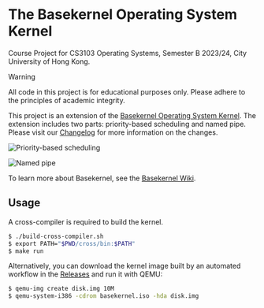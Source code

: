 # The Basekernel Operating System Kernel

Course Project for CS3103 Operating Systems, Semester B 2023/24, City University of Hong Kong.

> [!WARNING]
> All code in this project is for educational purposes only. Please adhere to the principles of academic integrity.

This project is an extension of the [Basekernel Operating System Kernel](https://github.com/dthain/basekernel). The extension includes two parts: priority-based scheduling and named pipe. Please visit our [Changelog](CHANGELOG.md) for more information on the changes.

![Priority-based scheduling](./screenshots/scheduler_test.png)

![Named pipe](./screenshots/named_pipe_test.png)

To learn more about Basekernel, see the [Basekernel Wiki](https://github.com/dthain/basekernel/wiki).

## Usage

A cross-compiler is required to build the kernel.

```bash
$ ./build-cross-compiler.sh
$ export PATH="$PWD/cross/bin:$PATH"
$ make run
```

Alternatively, you can download the kernel image built by an automated workflow in the [Releases](https://github.com/Soohti/basekernel/releases) and run it with QEMU:

```bash
$ qemu-img create disk.img 10M
$ qemu-system-i386 -cdrom basekernel.iso -hda disk.img
```
